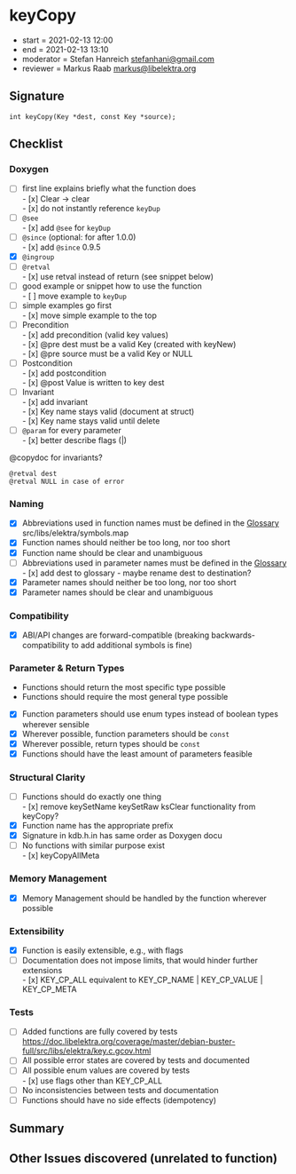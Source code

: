 # keyCopy

- start = 2021-02-13 12:00
- end = 2021-02-13 13:10
- moderator = Stefan Hanreich <stefanhani@gmail.com>
- reviewer = Markus Raab <markus@libelektra.org>

## Signature

`int keyCopy(Key *dest, const Key *source);`

## Checklist

### Doxygen

- [ ] first line explains briefly what the function does  
       - [x] Clear -> clear  
       - [x] do not instantly reference `keyDup`
- [ ] `@see`  
       - [x] add `@see` for `keyDup`
- [ ] `@since` (optional: for after 1.0.0)  
       - [x] add `@since` 0.9.5
- [x] `@ingroup`
- [ ] `@retval`  
       - [x] use retval instead of return (see snippet below)
- [ ] good example or snippet how to use the function  
       - [ ] move example to `keyDup`
- [ ] simple examples go first  
       - [x] move simple example to the top
- [ ] Precondition  
       - [x] add precondition (valid key values)  
       - [x] @pre dest must be a valid Key (created with keyNew)  
       - [x] @pre source must be a valid Key or NULL
- [ ] Postcondition  
       - [x] add postcondition  
       - [x] @post Value is written to key dest
- [ ] Invariant  
       - [x] add invariant  
       - [x] Key name stays valid (document at struct)  
       - [x] Key name stays valid until delete
- [ ] `@param` for every parameter  
       - [x] better describe flags (|)  

@copydoc for invariants?

```
@retval dest
@retval NULL in case of error
```

### Naming

- [x] Abbreviations used in function names must be defined in the
      [Glossary](/doc/help/elektra-glossary.md)
      src/libs/elektra/symbols.map
- [x] Function names should neither be too long, nor too short
- [x] Function name should be clear and unambiguous
- [ ] Abbreviations used in parameter names must be defined in the
      [Glossary](/doc/help/elektra-glossary.md)  
       - [x] add dest to glossary - maybe rename dest to destination?
- [x] Parameter names should neither be too long, nor too short
- [x] Parameter names should be clear and unambiguous

### Compatibility

- [x] ABI/API changes are forward-compatible (breaking backwards-compatibility
      to add additional symbols is fine)

### Parameter & Return Types

- Functions should return the most specific type possible
- Functions should require the most general type possible
- [x] Function parameters should use enum types instead of boolean types
      wherever sensible
- [x] Wherever possible, function parameters should be `const`
- [x] Wherever possible, return types should be `const`
- [x] Functions should have the least amount of parameters feasible

### Structural Clarity

- [ ] Functions should do exactly one thing  
       - [x] remove keySetName keySetRaw ksClear functionality from keyCopy?
- [x] Function name has the appropriate prefix
- [x] Signature in kdb.h.in has same order as Doxygen docu
- [ ] No functions with similar purpose exist  
       - [x] keyCopyAllMeta

### Memory Management

- [x] Memory Management should be handled by the function wherever possible

### Extensibility

- [x] Function is easily extensible, e.g., with flags
- [ ] Documentation does not impose limits, that would hinder further extensions  
       - [x] KEY_CP_ALL equivalent to KEY_CP_NAME | KEY_CP_VALUE | KEY_CP_META

### Tests

- [ ] Added functions are fully covered by tests
      https://doc.libelektra.org/coverage/master/debian-buster-full/src/libs/elektra/key.c.gcov.html
- [ ] All possible error states are covered by tests and documented
- [ ] All possible enum values are covered by tests  
       - [x] use flags other than KEY_CP_ALL
- [ ] No inconsistencies between tests and documentation
- [ ] Functions should have no side effects (idempotency)

## Summary

## Other Issues discovered (unrelated to function)
